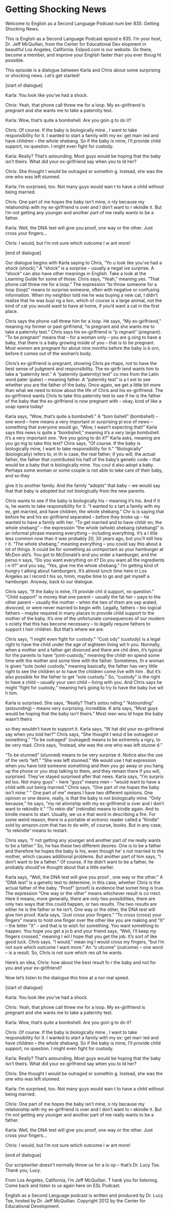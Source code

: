 # Getting Shocking News

Welcome to English as a Second Language Podcast num ber 835: Getting Shocking News. 

This is English as a Second Language Podcast episod e 835. I’m your host, Dr. Jeff McQuillan, from the Center for Educational Dev elopment in beautiful Los Angeles, California. Eslpod.com is our website. Go there, become a member, and improve your English faster than you ever thoug ht possible. 

This episode is a dialogue between Karla and Chris about some surprising or shocking news. Let’s get started! 

[start of dialogue] 

Karla:  You look like you’ve had a shock. 

Chris:  Yeah, that phone call threw me for a loop. My ex-girlfriend is pregnant and she wants me to take a paternity test. 

Karla:  Wow, that’s quite a bombshell. Are you goin g to do it?   

Chris:  Of course. If the baby is biologically mine , I want to take responsibility for it. I wanted to start a family with my ex: get marr ied and have children – the whole shebang. So if the baby is mine, I’ll provide  child support, no question. I might even fight for custody. 

Karla:  Really? That’s astounding. Most guys would be hoping that the baby isn’t theirs. What did your ex-girlfriend say when you to ld her?   

Chris:  She thought I would be outraged or somethin g. Instead, she was the one who was left stunned. 

Karla:  I’m surprised, too. Not many guys would wan t to have a child without being married. 

Chris:  One part of me hopes the baby isn’t mine, o nly because my relationship with my ex-girlfriend is over and I don’t want to r ekindle it. But I’m not getting any younger and another part of me really wants to be a  father.   

Karla:  Well, the DNA test will give you proof, one  way or the other. Just cross your fingers...  

 Chris:  I would, but I’m not sure which outcome I w ant more! 

[end of dialogue] 

Our dialogue begins with Karla saying to Chris, “Yo u look like you’ve had a shock (shock).” A “shock” is a surprise – usually a negat ive surprise. A “shock” can also have other meanings in English. Take a look at the Learning Guide for some of those. Chris says, “Yeah,” meaning yes. “That phone  call threw me for a loop.” The expression “to throw someone for a loop (loop)”  means to surprise someone, often with negative or confusing information. When my neighbor told me he was buying a new cat, I didn’t realize that he was buyi ng a lion, which of course is a large animal, not the kind of cat you would want to  have at home, if you’d want a cat in the first place.  

Chris says the phone call threw him for a loop. He says, “My ex-girlfriend,” meaning my former or past girlfriend, “is pregnant and she wants me to take a paternity test.” Chris says his ex-girlfriend is “p regnant” (pregnant). “To be pregnant” means that – for a woman only – you are g oing to have a baby, that there is a baby growing inside of you – that is to be pregnant. Most women are pregnant for about nine months before the baby is b orn, before it comes out of the woman’s body.  

Chris’s ex-girlfriend is pregnant, showing Chris pe rhaps, not to have the best sense of judgment and responsibility. The ex-girlfr iend wants him to take a “paternity test.” A “paternity (paternity) test” co mes from the Latin word pater (pater) – meaning father. A “paternity test” is a t est to see whether you are the father of the baby. Once again, we get a little bit  more than what we need to know about the life of Chris and his ex-girlfriend.  The ex-girlfriend wants Chris to take this paternity test to see if he is the father  of the baby that the ex-girlfriend is now pregnant with – okay, kind of like a soap opera  today! 

Karla says, “Wow, that’s quite a bombshell.” A “bom bshell” (bombshell) – one word – here means a very important or surprising pi ece of news – something that everyone would go, “Wow, I wasn’t expecting that!” Karla says this news is quite a “bombshell,” meaning it’s a very large bombshell.  It’s a very important one. “Are you going to do it?” Karla asks, meaning are you go ing to take this test? Chris says, “Of course. If the baby is biologically mine,  I want to take responsibility for it.” “Biologically” (biologically) refers to, in th is case, the real father, if you will, the actual father, the father that contributed his half  of the baby’s genetic code – that would be a baby that is biologically mine. You coul d also adopt a baby. Perhaps some woman or some couple is not able to take care of their baby, and so they  

give it to another family. And the family “adopts” that baby – we would say that that baby is adopted but not biologically from the new parents. 

Chris wants to see if the baby is biologically his – meaning it’s his. And if it is, he wants to take responsibility for it. “I wanted to s tart a family with my ex, get married, and have children, the whole shebang.” Chr is is saying that before he and his ex-girlfriend separated – before they broke  up – he wanted to have a family with her. “To get married and to have childr en, the whole shebang” – the expression “the whole (whole) shebang (shebang)” is  an informal phrase meaning everything – including everything. It’s a l ittle less common now than it was probably 20, 30 years ago, but you’ll still hea r it. “The whole shebang,” meaning everything – you could say this about a lot  of things. It could be for something as unimportant as your hamburger at McDon ald’s. You got to McDonald’s and you order a hamburger, and the perso n says, “Do you want everything on it? Do you want all the ingredients i n it?” and you say, “Yes, give me the whole shebang.” I’m getting kind of hungry t alking about hamburgers. It’s almost lunch time here in Los Angeles as I record t his so, hmm, maybe time to go and get myself a hamburger. Anyway, back to our dialogue. 

Chris says, “If the baby is mine, I’ll provide chil d support, no question.” “Child support” is money that one parent – usually the fat her – pays to the other parent – usually the mother – when the two of them are sep arated, divorced, or were never married to begin with. Legally, fathers – bio logical fathers – maybe required in many places to provide child support to  the mother of the baby. It’s one of the unfortunate consequences of our modern s ociety that this has become necessary – to legally require fathers to support t heir children. But that’s where we are.  

Chris says, “I might even fight for custody.” “Cust ody” (custody) is a legal right to have the child under the age of eighteen living wit h you. Normally, when a mother and a father get divorced and there are chil dren, it’s typical for the parents to have “joint-custody,” meaning the childr en spend some time with the mother and some time with the father. Sometimes, th e woman is given “sole (sole) custody,” meaning basically, the father has very little right to see the children or to have the children come live with him . But it’s also possible for the father to get “sole custody.” So, “custody” is the right to have a child – usually your own child – living with you. And Chris says he  might “fight for custody,” meaning he’s going to try to have the baby live wit h him. 

Karla is surprised. She says, “Really? That’s astou nding.” “Astounding” (astounding) – means very surprising, incredible. K arla says, “Most guys would be hoping that the baby isn’t theirs.” Most men wou ld hope the baby wasn’t theirs  

so they wouldn’t have to support it. Karla says, “W hat did your ex-girlfriend say when you told her?” Chris says, “She thought I woul d be outraged or something.” “To be outraged” (outraged) means to be extremely a ngry, to be very mad. Chris says, “Instead, she was the one who was left stunne d.”  

“To be stunned” (stunned) means to be very surprise d. Notice also the use of the verb “left.” “She was left stunned.” We would use t hat expression when you have told someone something and then you go away or you hang up the phone or you stop talking to them, and they remain there if you will, surprised. They’ve stayed surprised after that news. Karla says, “I’m surpris ed too. Not many guys” – here “guys” means men – “would want to have a child with out being married.” Chris says, “One part of me hopes the baby isn’t mine.” “ One part of me” means I have two different opinions. One opinion or one desire, really, is that the baby is not biologically mine. “Only because,” he says, “my rel ationship with my ex-grilfriend is over and I don’t want to rekindle it.” “To rekin dle” (rekindle) means to kindle again. And to kindle means to start. Usually, we us e that word in describing a fire. For some weird reason, there is a portable el ectronic reader called a “Kindle” sold by amazon.com that has to do with, of course, books. But in any case, “to rekindle” means to restart.  

Chris says, “I’ not getting any younger and another  part of me really wants to be a father.” So, he has these two different desires. One is to be a father and therefore he hopes the baby is his, even though he’ s not married to the mother, which causes additional problems. But another part of him says, “I don’t want to be a father.” Of course, if he didn’t want to be a father, he probably should’ve thought about that a little earlier.  

Karla says, “Well, the DNA test will give you proof , one way or the other.” A “DNA test” is a genetic test to determine, in this case,  whether Chris is the actual father of the baby. “Proof” (proof) is evidence that somet hing is true. The expression “One way or the other” means whichever result is co rrect. Here it means, more generally, there are only two possibilities, there are only two ways that this could happen, or two results. The two results are either he is the father or he isn’t. One way or the other, the DNA test will give him proof.  Karla says, “Just cross your fingers.” “To cross (cross) your fingers” means to hold one finger over the other like you are making and “X” – the letter “X”  – and  that is to wish for something. You want something to happen. You hope you get a jo b and your friend says, “Well, I’ll keep my fingers crossed,” meaning I wil l hope that you get the job. It’s sort of like good luck. Chris says, “I would,” mean ing I would cross my fingers, “but I’m not sure which outcome I want more.” An “o utcome” (outcome) – one word – is a result. So, Chris is not sure which res ult he wants.  

Here’s an idea, Chris: how about the best result fo r the baby and not for you and your ex-girlfriend? 

Now let’s listen to the dialogue this time at a nor mal speed. 

[start of dialogue] 

Karla:  You look like you’ve had a shock. 

Chris:  Yeah, that phone call threw me for a loop. My ex-girlfriend is pregnant and she wants me to take a paternity test. 

Karla:  Wow, that’s quite a bombshell. Are you goin g to do it?   

Chris:  Of course. If the baby is biologically mine , I want to take responsibility for it. I wanted to start a family with my ex: get marr ied and have children – the whole shebang. So if the baby is mine, I’ll provide  child support, no question. I might even fight for custody. 

Karla:  Really? That’s astounding. Most guys would be hoping that the baby isn’t theirs. What did your ex-girlfriend say when you to ld her?   

Chris:  She thought I would be outraged or somethin g. Instead, she was the one who was left stunned. 

Karla:  I’m surprised, too. Not many guys would wan t to have a child without being married. 

Chris:  One part of me hopes the baby isn’t mine, o nly because my relationship with my ex-girlfriend is over and I don’t want to r ekindle it. But I’m not getting any younger and another part of me really wants to be a  father.   

Karla:  Well, the DNA test will give you proof, one  way or the other. Just cross your fingers... 

Chris:  I would, but I’m not sure which outcome I w ant more! 

[end of dialogue] 

Our scriptwriter doesn’t normally throw us for a lo op – that’s Dr. Lucy Tse. Thank you, Lucy.  

 From Los Angeles, California, I’m Jeff McQuillan. T hank you for listening. Come back and listen to us again here on ESL Podcast. 

English as a Second Language podcast is written and  produced by Dr. Lucy Tse, hosted by Dr. Jeff McQuillan. Copyright 2012 by the  Center for Educational Development.

